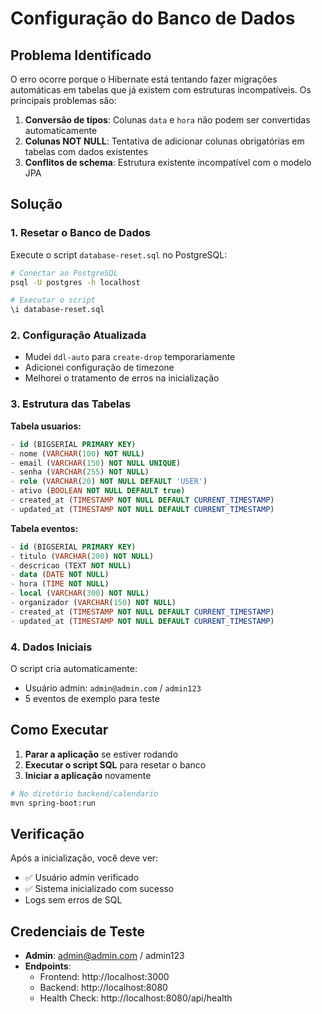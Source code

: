 # Configuração do Banco de Dados

## Problema Identificado

O erro ocorre porque o Hibernate está tentando fazer migrações automáticas em tabelas que já existem com estruturas incompatíveis. Os principais problemas são:

1. **Conversão de tipos**: Colunas `data` e `hora` não podem ser convertidas automaticamente
2. **Colunas NOT NULL**: Tentativa de adicionar colunas obrigatórias em tabelas com dados existentes
3. **Conflitos de schema**: Estrutura existente incompatível com o modelo JPA

## Solução

### 1. Resetar o Banco de Dados

Execute o script `database-reset.sql` no PostgreSQL:

```bash
# Conectar ao PostgreSQL
psql -U postgres -h localhost

# Executar o script
\i database-reset.sql
```

### 2. Configuração Atualizada

- Mudei `ddl-auto` para `create-drop` temporariamente
- Adicionei configuração de timezone
- Melhorei o tratamento de erros na inicialização

### 3. Estrutura das Tabelas

**Tabela usuarios:**
```sql
- id (BIGSERIAL PRIMARY KEY)
- nome (VARCHAR(100) NOT NULL)
- email (VARCHAR(150) NOT NULL UNIQUE)
- senha (VARCHAR(255) NOT NULL)
- role (VARCHAR(20) NOT NULL DEFAULT 'USER')
- ativo (BOOLEAN NOT NULL DEFAULT true)
- created_at (TIMESTAMP NOT NULL DEFAULT CURRENT_TIMESTAMP)
- updated_at (TIMESTAMP NOT NULL DEFAULT CURRENT_TIMESTAMP)
```

**Tabela eventos:**
```sql
- id (BIGSERIAL PRIMARY KEY)
- titulo (VARCHAR(200) NOT NULL)
- descricao (TEXT NOT NULL)
- data (DATE NOT NULL)
- hora (TIME NOT NULL)
- local (VARCHAR(300) NOT NULL)
- organizador (VARCHAR(150) NOT NULL)
- created_at (TIMESTAMP NOT NULL DEFAULT CURRENT_TIMESTAMP)
- updated_at (TIMESTAMP NOT NULL DEFAULT CURRENT_TIMESTAMP)
```

### 4. Dados Iniciais

O script cria automaticamente:
- Usuário admin: `admin@admin.com` / `admin123`
- 5 eventos de exemplo para teste

## Como Executar

1. **Parar a aplicação** se estiver rodando
2. **Executar o script SQL** para resetar o banco
3. **Iniciar a aplicação** novamente

```bash
# No diretório backend/calendario
mvn spring-boot:run
```

## Verificação

Após a inicialização, você deve ver:
- ✅ Usuário admin verificado
- ✅ Sistema inicializado com sucesso
- Logs sem erros de SQL

## Credenciais de Teste

- **Admin**: admin@admin.com / admin123
- **Endpoints**: 
  - Frontend: http://localhost:3000
  - Backend: http://localhost:8080
  - Health Check: http://localhost:8080/api/health